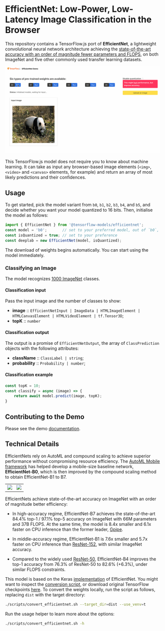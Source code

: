 # EfficientNet: Low-Power, Low-Latency Image Classification in the Browser

This repository contains a TensorFlow.js port of **EfficientNet**, a lightweight convolutional neural network architecture achieving the [state-of-the-art accuracy with an order of magnitude fewer parameters and FLOPS](https://arxiv.org/abs/1905.11946), on both ImageNet and
five other commonly used transfer learning datasets.

![EfficientNet Demo](./docs/efficientnet-demo.gif)

This TensorFlow.js model does not require you to know about machine learning.
It can take as input any browser-based image elements (`<img>`, `<video>` and `<canvas>`
elements, for example) and return an array of most likely predictions and
their confidences.

## Usage

To get started, pick the model variant from `b0`, `b1`, `b2`, `b3`, `b4`, and `b5`, and decide whether you want your model quantized to 16 bits. Then, initialise the model as follows:

```typescript
import { EfficientNet } from '@tensorflow-models/efficientnet';
const model = 'b0';       // set to your preferred model, out of `b0`, `b1`, `b2`, `b3`, `b4`, and `b5`.
const isQuantized = true; // set to your preference
const deeplab = new EfficientNet(model, isQuantized);
```

The download of weights begins automatically. You can start using the model immediately.

### Classifying an Image

The model recognizes [1000 ImageNet](./efficientnet/src/config.ts#L32) classes.

#### Classification input

Pass the input image and the number of classes to show:

* **image** :: `EfficientNetInput | ImageData | HTMLImageElement | HTMLCanvasElement | HTMLVideoElement | tf.Tensor3D`;
* **topK** :: `number`

#### Classification output

The output is a promise of `EfficientNetOutput`, the array of `ClassPrediction` objects with the following attributes:

* **className** :: `ClassLabel | string`;
* **probability** :: `Probability | number`;

#### Classification example

```typescript
const topK = 10;
const classify = async (image) => {
    return await model.predict(image, topK);
}
```

## Contributing to the Demo

Please see the demo [documentation](./demo/README.md).

## Technical Details

EfficientNets rely on AutoML and compound scaling to achieve superior performance without compromising resource efficiency. The [AutoML Mobile framework](https://ai.googleblog.com/2018/08/mnasnet-towards-automating-design-of.html) has helped develop a mobile-size baseline network, **EfficientNet-B0**, which is then improved by the compound scaling method to obtain EfficientNet-B1 to B7.

<table border="0">
  <tr>
    <td>
      <img src="https://raw.githubusercontent.com/tensorflow/tpu/master/models/official/efficientnet/g3doc/params.png"
        width="100%" />
    </td>
    <td>
      <img src="https://raw.githubusercontent.com/tensorflow/tpu/master/models/official/efficientnet/g3doc/flops.png" ,
        width="90%" />
    </td>
  </tr>
</table>

EfficientNets achieve state-of-the-art accuracy on ImageNet with an order of magnitude better efficiency:

* In high-accuracy regime, EfficientNet-B7 achieves the state-of-the-art 84.4% top-1 / 97.1% top-5 accuracy on ImageNet with 66M parameters and 37B FLOPS. At the same time, the model is 8.4x smaller and 6.1x faster on CPU inference than the former leader, [Gpipe](https://arxiv.org/abs/1811.06965).

* In middle-accuracy regime, EfficientNet-B1 is 7.6x smaller and 5.7x faster on CPU inference than [ResNet-152](https://arxiv.org/abs/1512.03385), with similar ImageNet accuracy.

* Compared to the widely used [ResNet-50](https://arxiv.org/abs/1512.03385), EfficientNet-B4 improves the top-1 accuracy from 76.3% of ResNet-50 to 82.6% (+6.3%), under similar FLOPS constraints.

This model is based on the Keras [implementation](https://github.com/qubvel/efficientnet) of EfficientNet. You might want to inspect the [conversion script](./scripts/convert_efficientnet.sh), or download original TensorFlow checkpoints [here](https://github.com/tensorflow/tpu/tree/master/models/official/efficientnet). To convert the weights locally, run the script as follows, replacing `dist` with the target directory:

```bash
./scripts/convert_efficientnet.sh --target_dir=dist --use_venv=t
```

Run the usage helper to learn more about the options:

```bash
./scripts/convert_efficientnet.sh -h
```
